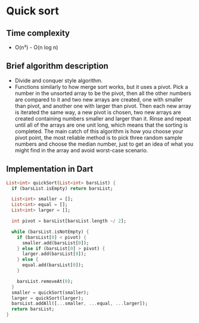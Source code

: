 # Quick sort

## Time complexity

- O(n²) - O(n log n)

## Brief algorithm description

- Divide and conquer style algorithm.
- Functions similarly to how merge sort works, but it uses a pivot. Pick a number in the unsorted array to be the pivot, then all the other numbers are compared to it and two new arrays are created, one with smaller than pivot, and another one with larger than pivot. Then each new array is iterated the same way, a new pivot is chosen, two new arrays are created containing numbers smaller and larger than it. Rinse and repeat until all of the arrays are one unit long, which means that the sorting is completed. The main catch of this algorithm is how you choose your pivot point, the most reliable method is to pick three random sample numbers and choose the median number, just to get an idea of what you might find in the array and avoid worst-case scenario.

## Implementation in Dart

```Dart
List<int> quickSort(List<int> barsList) {
  if (barsList.isEmpty) return barsList;

  List<int> smaller = [];
  List<int> equal = [];
  List<int> larger = [];

  int pivot = barsList[barsList.length ~/ 2];

  while (barsList.isNotEmpty) {
    if (barsList[0] < pivot) {
      smaller.add(barsList[0]);
    } else if (barsList[0] > pivot) {
      larger.add(barsList[0]);
    } else {
      equal.add(barsList[0]);
    }

    barsList.removeAt(0);
  }
  smaller = quickSort(smaller);
  larger = quickSort(larger);
  barsList.addAll([...smaller, ...equal, ...larger]);
  return barsList;
}
```
